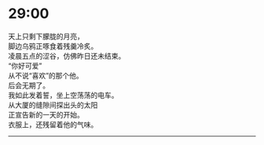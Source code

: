 # 29:00

天上只剩下朦胧的月亮，\
脚边乌鸦正啄食着残羹冷炙。\
凌晨五点的涩谷，仿佛昨日还未结束。\
“你好可爱”\
从不说“喜欢”的那个他。\
后会无期了。\
我如此发着誓，坐上空荡荡的电车。\
从大厦的缝隙间探出头的太阳\
正宣告新的一天的开始。\
衣服上，还残留着他的气味。



















---

